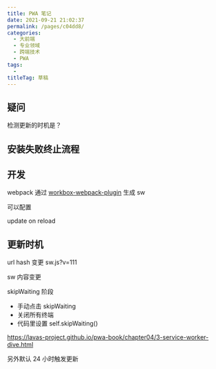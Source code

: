 ```yaml
---
title: PWA 笔记
date: 2021-09-21 21:02:37
permalink: /pages/c04dd8/
categories: 
  - 大前端
  - 专业领域
  - 跨端技术
  - PWA
tags: 
  - 
titleTag: 草稿
---
```



## 疑问

检测更新的时机是？

## 安装失败终止流程

## 开发
webpack 通过 [workbox-webpack-plugin](https://developers.google.com/web/tools/workbox/modules/workbox-webpack-plugin) 生成 sw

可以配置 


update on reload

## 更新时机

url hash 变更 sw.js?v=111

sw 内容变更

skipWaiting 阶段

- 手动点击 skipWaiting
- 关闭所有终端
- 代码里设置 self.skipWaiting()


https://lavas-project.github.io/pwa-book/chapter04/3-service-worker-dive.html


另外默认 24 小时触发更新
